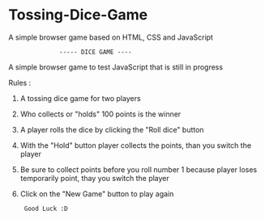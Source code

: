 # Tossing-Dice-Game
A simple browser game based on HTML, CSS and JavaScript

                  ----- DICE GAME ----

A simple browser game to test JavaScript that is still in progress 

Rules : 

1. A tossing dice game for two players
2. Who collects or "holds" 100 points is the winner
3. A player rolls the dice by clicking the "Roll dice" button
4. With the "Hold" button player collects the points, than you switch the player
5. Be sure to collect points before you roll number 1 because player loses temporarily point, thay you switch the player
6. Click on the "New Game" button to play again
		

		Good Luck :D
